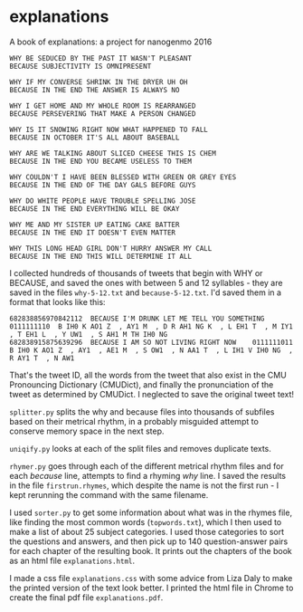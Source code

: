 # explanations
A book of explanations: a project for nanogenmo 2016

```
WHY BE SEDUCED BY THE PAST IT WASN'T PLEASANT 
BECAUSE SUBJECTIVITY IS OMNIPRESENT 

WHY IF MY CONVERSE SHRINK IN THE DRYER UH OH 
BECAUSE IN THE END THE ANSWER IS ALWAYS NO 

WHY I GET HOME AND MY WHOLE ROOM IS REARRANGED 
BECAUSE PERSEVERING THAT MAKE A PERSON CHANGED 

WHY IS IT SNOWING RIGHT NOW WHAT HAPPENED TO FALL 
BECAUSE IN OCTOBER IT'S ALL ABOUT BASEBALL 

WHY ARE WE TALKING ABOUT SLICED CHEESE THIS IS CHEM 
BECAUSE IN THE END YOU BECAME USELESS TO THEM 

WHY COULDN'T I HAVE BEEN BLESSED WITH GREEN OR GREY EYES 
BECAUSE IN THE END OF THE DAY GALS BEFORE GUYS 

WHY DO WHITE PEOPLE HAVE TROUBLE SPELLING JOSE 
BECAUSE IN THE END EVERYTHING WILL BE OKAY 

WHY ME AND MY SISTER UP EATING CAKE BATTER 
BECAUSE IN THE END IT DOESN'T EVEN MATTER 

WHY THIS LONG HEAD GIRL DON'T HURRY ANSWER MY CALL 
BECAUSE IN THE END THIS WILL DETERMINE IT ALL 
```

I collected hundreds of thousands of tweets that begin with WHY or BECAUSE, and saved the ones with between 5 and 12 syllables - they are saved in the files `why-5-12.txt` and `because-5-12.txt`. I'd saved them in a format that looks like this:

```
682838856970842112	BECAUSE I'M DRUNK LET ME TELL YOU SOMETHING	0111111110	B IH0 K AO1 Z  , AY1 M  , D R AH1 NG K  , L EH1 T  , M IY1  , T EH1 L  , Y UW1  , S AH1 M TH IH0 NG 
682838915875639296	BECAUSE I AM SO NOT LIVING RIGHT NOW	0111111011	B IH0 K AO1 Z  , AY1  , AE1 M  , S OW1  , N AA1 T  , L IH1 V IH0 NG  , R AY1 T  , N AW1 
```

That's the tweet ID, all the words from the tweet that also exist in the CMU Pronouncing Dictionary (CMUDict), and finally the pronunciation of the tweet as determined by CMUDict. I neglected to save the original tweet text!

`splitter.py` splits the why and because files into thousands of subfiles based on their metrical rhythm, in a probably misguided attempt to conserve memory space in the next step.

`uniqify.py` looks at each of the split files and removes duplicate texts.

`rhymer.py` goes through each of the different metrical rhythm files and for each _because_ line, attempts to find a rhyming _why_ line. I saved the results in the file `firstrun.rhymes`, which despite the name is not the first run - I kept rerunning the command with the same filename.

I used `sorter.py` to get some information about what was in the rhymes file, like finding the most common words (`topwords.txt`), which I then used to make a list of about 25 subject categories. I used those categories to sort the questions and answers, and then pick up to 140 question-answer pairs for each chapter of the resulting book. It prints out the chapters of the book as an html file `explanations.html`.

I made a css file `explanations.css` with some advice from Liza Daly to make the printed version of the text look better. I printed the html file in Chrome to create the final pdf file `explanations.pdf`.